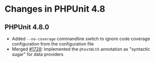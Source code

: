 # Changes in PHPUnit 4.8

## PHPUnit 4.8.0

* Added `--no-coverage` commandline switch to ignore code coverage configuration from the configuration file
* Merged [#1728](https://github.com/sebastianbergmann/phpunit/issues/1728): Implemented the `@testWith` annotation as "syntactic sugar" for data providers

